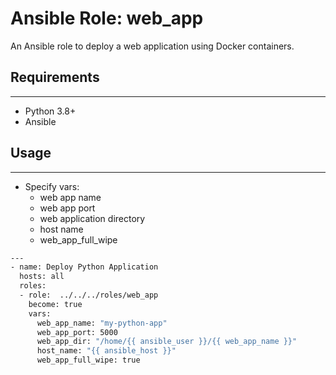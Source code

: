 # Ansible Role: web_app

An Ansible role to deploy a web application using Docker containers.

## Requirements

---

- Python 3.8+
- Ansible

## Usage

---
- Specify vars:
    - web app name
    - web app port
    - web application directory
    - host name 
    - web_app_full_wipe

```sh
---
- name: Deploy Python Application
  hosts: all
  roles: 
  - role:  ../../../roles/web_app
    become: true
    vars:
      web_app_name: "my-python-app"
      web_app_port: 5000
      web_app_dir: "/home/{{ ansible_user }}/{{ web_app_name }}"
      host_name: "{{ ansible_host }}"
      web_app_full_wipe: true
```